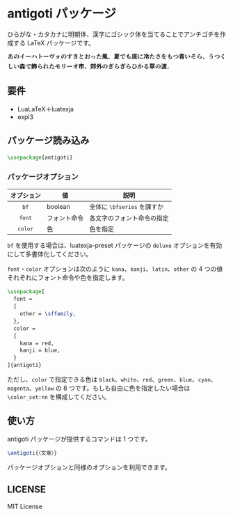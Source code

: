 # antigoti パッケージ

ひらがな・カタカナに明朝体、漢字にゴシック体を当てることでアンチゴチを作成する LaTeX パッケージです。

![test image](./test/image-png/test-image-1.png)

## 要件

- LuaLaTeX＋luatexja
- expl3

## パッケージ読み込み

```latex
\usepackage{antigoti}
```

### パッケージオプション

| オプション | 値           | 説明                        |
| :--------: | ------------ | --------------------------- |
|    `bf`    | boolean      | 全体に `\bfseries` を課すか |
|   `font`   | フォント命令 | 各文字のフォント命令の指定  |
|  `color`   | 色           | 色を指定                    |

`bf` を使用する場合は、luatexja-preset パッケージの `deluxe` オプションを有効にして多書体化してください。

`font`・`color` オプションは次のように `kana`、`kanji`、`latin`、`other` の 4 つの値それぞれにフォント命令や色を指定します。

```latex
\usepackage[
  font =
  {
    other = \sffamily,
  },
  color =
  {
    kana = red,
    kanji = blue,
  }
]{antigoti}
```

ただし、`color` で指定できる色は `black`、`white`、`red`、`green`、`blue`、`cyan`、`magenta`、`yellow` の 8 つです。もしも自由に色を指定したい場合は `\color_set:nn` を構成してください。

## 使い方

antigoti パッケージが提供するコマンドは 1 つです。

```latex
\antigoti{〈文章〉}
```

パッケージオプションと同様のオプションを利用できます。

## LICENSE

MIT License
